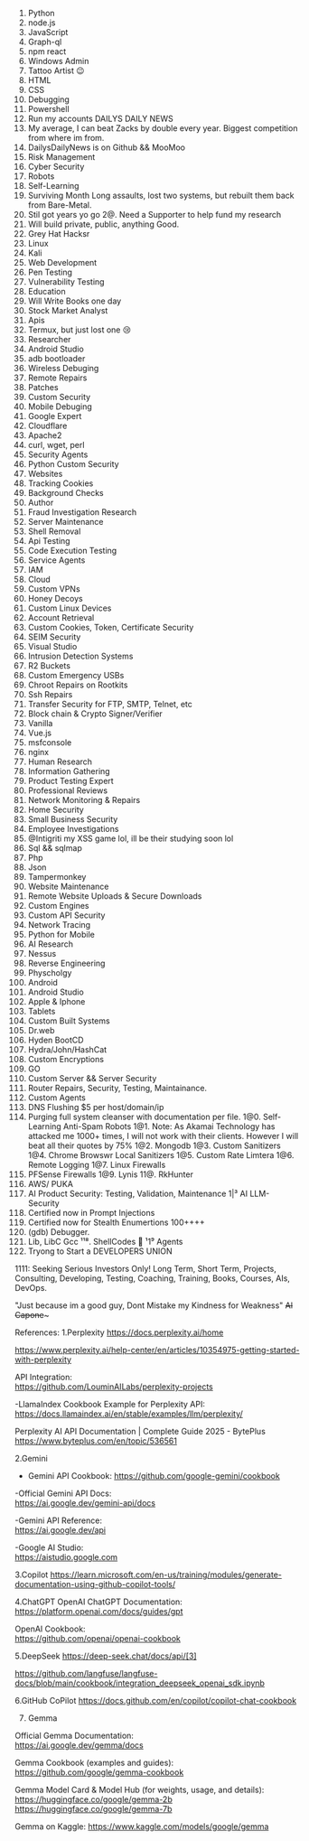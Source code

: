 1. Python 
2. node.js
3. JavaScript 
4. Graph-ql
5. npm react
6. Windows Admin
7. Tattoo Artist 😉 
8. HTML
9. CSS
10. Debugging
11. Powershell 
12. Run my accounts 
DAILYS DAILY NEWS
13. My average, I can beat Zacks by double every year. Biggest competition from where im from.
14. DailysDailyNews is on
Github && MooMoo
15. Risk Management 
16. Cyber Security 
17. Robots
18. Self-Learning 
19. Surviving Month Long assaults, lost two systems, but rebuilt them back from Bare-Metal.
20. Stil got years yo go
2@. Need a Supporter to help fund my research 
21. Will build private, public, anything Good.
22. Grey Hat Hacksr
23. Linux
23. Kali
24. Web Development 
25. Pen Testing 
26. Vulnerability Testing
27. Education 
27. Will Write Books one day
28. Stock Market Analyst 
29. Apis
30. Termux, but just lost one 😢 
31. Researcher 
32. Android Studio
33. adb bootloader 
34. Wireless Debuging 
35. Remote Repairs
36. Patches
37. Custom Security 
38. Mobile Debuging 
39. Google Expert
40. Cloudflare
41. Apache2
42. curl, wget, perl
43. Security Agents
44. Python Custom Security 
45. Websites 
46. Tracking Cookies 
47. Background Checks
48. Author 
49. Fraud Investigation Research 
50. Server Maintenance 
51. Shell Removal 
52. Api Testing
53. Code Execution Testing
54. Service Agents
53. IAM
54. Cloud
55. Custom VPNs
56. Honey Decoys
57. Custom Linux Devices 
58. Account Retrieval 
59. Custom Cookies, Token, Certificate Security 
50. SEIM Security 
51. Visual Studio
52. Intrusion Detection Systems 
53. R2 Buckets 
54. Custom Emergency USBs 
55. Chroot Repairs on Rootkits
56. Ssh Repairs
57. Transfer Security for FTP, SMTP, Telnet, etc
58. Block chain & Crypto Signer/Verifier 
59. Vanilla
60. Vue.js
61. msfconsole
62. nginx
63. Human Research 
64. Information Gathering
65. Product Testing Expert
66. Professional Reviews 
67. Network Monitoring & Repairs
68. Home Security 
69. Small Business Security 
70. Employee Investigations
71. @Intigriti my XSS game lol, ill be their studying soon lol
72. Sql && sqlmap
73. Php
74. Json 
75. Tampermonkey 
76. Website Maintenance 
77. Remote Website Uploads & Secure Downloads
78. Custom Engines
79. Custom API Security 
80. Network Tracing
81. Python for Mobile
82. AI Research 
83. Nessus
84. Reverse Engineering 
85. Physcholgy 
86. Android
87. Android Studio
88. Apple & Iphone
89. Tablets
90. Custom Built Systems
91. Dr.web
92. Hyden BootCD
93. Hydra/John/HashCat
94. Custom Encryptions 
95. GO
96. Custom Server && Server Security 
97. Router Repairs, Security, Testing, Maintainance.
98. Custom Agents
99. DNS Flushing $5 per host/domain/ip
100. Purging full system cleanser with documentation per file.
1@0. Self-Learning Anti-Spam Robots
1@1. Note: As Akamai Technology has attacked me 1000+ times, I will not work with their clients. However I will beat all their quotes by 75%
1@2. Mongodb
1@3. Custom Sanitizers
1@4. Chrome Browswr Local Sanitizers
1@5. Custom Rate Limtera
1@6. Remote Logging
1@7. Linux Firewalls
108. PFSense Firewalls
1@9. Lynis
11@. RkHunter
111. AWS/ PUKA
112. AI Product Security: Testing, Validation, Maintenance 
1|³ AI LLM-Security
114. Certified now in Prompt Injections 
115. Certified now for Stealth Enumertions 100++++
116. (gdb) Debugger.
117. Lib, LibC Gcc
¹¹⁸. ShellCodes 🤖 
¹1⁹ Agents
24. Tryong to Start a 
DEVELOPERS UNION

1111: Seeking Serious Investors Only! 
Long Term, Short Term, Projects, Consulting, Developing, Testing, Coaching, Training, Books, Courses, AIs, DevOps.





"Just because im a good guy, Dont Mistake my Kindness for Weakness" ~~Al Capone~~~





References:
1.Perplexity 
https://docs.perplexity.ai/home

https://www.perplexity.ai/help-center/en/articles/10354975-getting-started-with-perplexity


API Integration:  
https://github.com/LouminAILabs/perplexity-projects

-LlamaIndex Cookbook Example for Perplexity API:  
https://docs.llamaindex.ai/en/stable/examples/llm/perplexity/

Perplexity AI API Documentation | Complete Guide 2025 - BytePlus https://www.byteplus.com/en/topic/536561



2.Gemini
- Gemini API Cookbook: 
https://github.com/google-gemini/cookbook

-Official Gemini API Docs:  
https://ai.google.dev/gemini-api/docs

-Gemini API Reference:  
  https://ai.google.dev/api

-Google AI Studio:  
  https://aistudio.google.com


3.Copilot 
https://learn.microsoft.com/en-us/training/modules/generate-documentation-using-github-copilot-tools/

4.ChatGPT
OpenAI ChatGPT Documentation: 
https://platform.openai.com/docs/guides/gpt

OpenAI Cookbook:  
https://github.com/openai/openai-cookbook


5.DeepSeek
https://deep-seek.chat/docs/api/[3]

https://github.com/langfuse/langfuse-docs/blob/main/cookbook/integration_deepseek_openai_sdk.ipynb

6.GitHub CoPilot
https://docs.github.com/en/copilot/copilot-chat-cookbook

7. Gemma

Official Gemma Documentation:  
https://ai.google.dev/gemma/docs

Gemma Cookbook (examples and guides):  
https://github.com/google/gemma-cookbook

Gemma Model Card & Model Hub (for weights, usage, and details):  
https://huggingface.co/google/gemma-2b  
https://huggingface.co/google/gemma-7b

Gemma on Kaggle: 
https://www.kaggle.com/models/google/gemma




